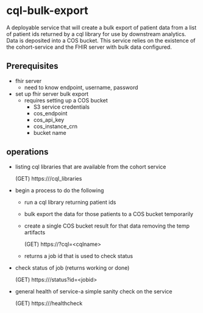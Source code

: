 # cql-bulk-export

A deployable service that will create a bulk export of patient
data from a list of patient ids returned by a cql library for use
by downstream analytics.  Data is deposited into a COS bucket. This service
relies on the existence of the cohort-service and the FHIR server with
bulk data configured.

## Prerequisites

 - fhir server
   - need to know endpoint, username, password
 - set up fhir server bulk export
   - requires setting up a COS bucket
     - S3 service credentials
     - cos_endpoint
     - cos_api_key
     - cos_instance_crn
     - bucket name

## operations

- listing cql libraries that are available from the cohort service

    (GET)  https://<cql-bulk-exporturl>/cql_libraries

- begin a process to do the following

  - run a cql library returning patient ids
  - bulk export the data for those patients to a COS bucket temporarily
  - create a single COS bucket result for that data removing the temp artifacts

    (GET)  https://<cql-bulk-exporturl>?cql=\<cqlname>

  - returns a job id that is used to check status

- check status of job (returns working or done)

    (GET)  https://<cql-bulk-exporturl>/status?id=\<jobid>

- general health of service-a simple sanity check on the service

    (GET)  https://<cql-bulk-exporturl>/healthcheck
